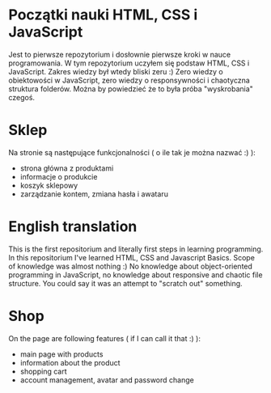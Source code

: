 # Początki nauki HTML, CSS i JavaScript
Jest to pierwsze repozytorium i dosłownie pierwsze kroki w nauce programowania. W tym repozytorium uczyłem się podstaw HTML, CSS i JavaScript.
Zakres wiedzy był wtedy bliski zeru :) Zero wiedzy o obiektowości w JavaScript, zero wiedzy o responsywności i chaotyczna struktura folderów. Można by powiedzieć że to była próba "wyskrobania" czegoś.

# Sklep
Na stronie są następujące funkcjonalności ( o ile tak je można nazwać :) ):
- strona główna z produktami
- informacje o produkcie
- koszyk sklepowy
- zarządzanie kontem, zmiana hasła i awataru

# English translation
This is the first repositorium and literally first steps in learning programming. In this repositorium I've learned HTML, CSS and Javascript Basics. Scope of knowledge was almost nothing :) No knowledge about object-oriented programming in JavaScript, no knowledge about responsive and chaotic file structure. You could say it was an attempt to "scratch out" something.

# Shop
On the page are following features ( if I can call it that :) ):
- main page with products
- information about the product
- shopping cart
- account management, avatar and password change
